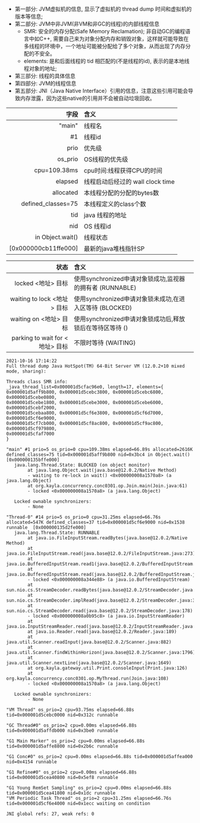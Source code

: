 ## 

- 第一部分: JVM虚拟机的信息, 显示了虚拟机的 thread dump 时间和虚拟机的版本等信息;
- 第二部分: JVM中非JVM(非VM和非GC的线程)的内部线程信息
  - SMR: 安全的内存分配(Safe Memory Reclamation); 非自动GC的编程语言中如C++, 
    需要自己来为对象分配内存和销毁对象，这样就可能导致在多线程的环境中，一个地址可能被分配给了多个对象，从而出现了内存分配的不安全。
  - elements: 是和后面线程的 tid 相匹配的(不是线程的id), 表示的是本地线程对象的地址;
- 第三部分: 线程的具体信息
- 第四部分: JVM的线程信息
- 第五部分: JNI（Java Native Interface）引用的信息，注意这些引用可能会导致内存泄露，因为这些native的引用并不会被自动垃圾回收。

|                  字段 | 含义                          |
| -------------------: | :---------------------------- |
|               "main" | 线程名                         |
|                   #1 | 线程id                         |
|                 prio | 优先级                         |
|              os_prio | OS线程的优先级                  |
|         cpu=109.38ms | cpu时间:线程获得CPU的时间        |
|              elapsed | 线程启动后经过的 wall clock time |
|            allocated | 本线程分配的分配的bytes数         |
|   defined_classes=75 | 本线程定义的class个数            |
|                  tid | java 线程的地址                 |
|                  nid | OS 线程id                      |
|     in Object.wait() | 线程状态                        |
| [0x000000cb11ffe000] | 最新的java堆栈指针SP             |

|                           状态 | 含义                                             |
| ----------------------------: | :-----------------------------------------------|
|              locked <地址> 目标 | 使用synchronized申请对象锁成功,监视器的拥有者 (RUNNABLE)        |
|     waiting to lock <地址> 目标 | 使用synchronized申请对象锁未成功,在进入区等待 (BLOCKED)       |
|          waiting on <地址> 目标 | 使用synchronized申请对象锁成功后,释放锁后在等待区等待 () |
| parking to wait for <地址> 目标 | 不限时等待 (WAITING)   |


```shell
2021-10-16 17:14:22
Full thread dump Java HotSpot(TM) 64-Bit Server VM (12.0.2+10 mixed mode, sharing):

Threads class SMR info:
_java_thread_list=0x000001d5cfac96e0, length=17, elements={
0x000001d5aff9b800, 0x000001d5cebc3800, 0x000001d5cebc6800, 0x000001d5cebe0800,
0x000001d5cebe1800, 0x000001d5cebe3000, 0x000001d5cebe6000, 0x000001d5cebf2000,
0x000001d5cebaa800, 0x000001d5cf6e3800, 0x000001d5cf6d7000, 0x000001d5cf6e9000,
0x000001d5cf7cb000, 0x000001d5cf8ac800, 0x000001d5cf9ac800, 0x000001d5cf979800,
0x000001d5cfaf7000
}

"main" #1 prio=5 os_prio=0 cpu=109.38ms elapsed=66.89s allocated=2616K defined_classes=75 tid=0x000001d5aff9b800 nid=0x3bc4 in Object.wait()  [0x000000135bffe000]
   java.lang.Thread.State: BLOCKED (on object monitor)
        at java.lang.Object.wait(java.base@12.0.2/Native Method)
        - waiting to re-lock in wait() <0x000000008a1570a8> (a java.lang.Object)
        at org.kayla.concurrency.conc0301.op.Join.main(Join.java:61)
        - locked <0x000000008a1570a8> (a java.lang.Object)

   Locked ownable synchronizers:
        - None

"Thread-0" #14 prio=5 os_prio=0 cpu=31.25ms elapsed=66.76s allocated=547K defined_classes=37 tid=0x000001d5cf6e9000 nid=0x1538 runnable  [0x000000135d2fe000]
   java.lang.Thread.State: RUNNABLE
        at java.io.FileInputStream.readBytes(java.base@12.0.2/Native Method)
        at java.io.FileInputStream.read(java.base@12.0.2/FileInputStream.java:273)
        at java.io.BufferedInputStream.read1(java.base@12.0.2/BufferedInputStream.java:290)
        at java.io.BufferedInputStream.read(java.base@12.0.2/BufferedInputStream.java:351)
        - locked <0x000000008a344e88> (a java.io.BufferedInputStream)
        at sun.nio.cs.StreamDecoder.readBytes(java.base@12.0.2/StreamDecoder.java:284)
        at sun.nio.cs.StreamDecoder.implRead(java.base@12.0.2/StreamDecoder.java:326)
        at sun.nio.cs.StreamDecoder.read(java.base@12.0.2/StreamDecoder.java:178)
        - locked <0x000000008a0b95c8> (a java.io.InputStreamReader)
        at java.io.InputStreamReader.read(java.base@12.0.2/InputStreamReader.java:185)
        at java.io.Reader.read(java.base@12.0.2/Reader.java:189)
        at java.util.Scanner.readInput(java.base@12.0.2/Scanner.java:882)
        at java.util.Scanner.findWithinHorizon(java.base@12.0.2/Scanner.java:1796)
        at java.util.Scanner.nextLine(java.base@12.0.2/Scanner.java:1649)
        at org.kayla.gateway.util.Print.consoleInput(Print.java:126)
        at org.kayla.concurrency.conc0301.op.MyThread.run(Join.java:108)
        - locked <0x000000008a1570a8> (a java.lang.Object)

   Locked ownable synchronizers:
        - None

"VM Thread" os_prio=2 cpu=93.75ms elapsed=66.88s tid=0x000001d5cebc0000 nid=0x312c runnable

"GC Thread#0" os_prio=2 cpu=0.00ms elapsed=66.88s tid=0x000001d5affdb000 nid=0x3be0 runnable

"G1 Main Marker" os_prio=2 cpu=0.00ms elapsed=66.88s tid=0x000001d5affe8800 nid=0x2b6c runnable

"G1 Conc#0" os_prio=2 cpu=0.00ms elapsed=66.88s tid=0x000001d5affea000 nid=0x4154 runnable

"G1 Refine#0" os_prio=2 cpu=0.00ms elapsed=66.88s tid=0x000001d5cea40800 nid=0x5ef8 runnable

"G1 Young RemSet Sampling" os_prio=2 cpu=0.00ms elapsed=66.88s tid=0x000001d5cea41800 nid=0x1dc runnable
"VM Periodic Task Thread" os_prio=2 cpu=31.25ms elapsed=66.76s tid=0x000001d5cf6e4000 nid=0x1ecc waiting on condition

JNI global refs: 27, weak refs: 0
```